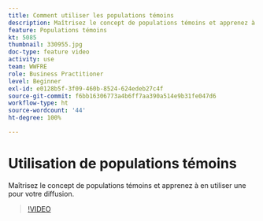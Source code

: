 ```yaml
---
title: Comment utiliser les populations témoins
description: Maîtrisez le concept de populations témoins et apprenez à en utiliser une pour votre diffusion.
feature: Populations témoins
kt: 5085
thumbnail: 330955.jpg
doc-type: feature video
activity: use
team: WWFRE
role: Business Practitioner
level: Beginner
exl-id: e0128b5f-3f09-460b-8524-624edeb27c4f
source-git-commit: f6bb16306773a4b6ff7aa390a514e9b31fe047d6
workflow-type: ht
source-wordcount: '44'
ht-degree: 100%

---
```


# Utilisation de populations témoins

Maîtrisez le concept de populations témoins et apprenez à en utiliser une pour votre diffusion.

>[!VIDEO](https://video.tv.adobe.com/v/330955?quality=12)
